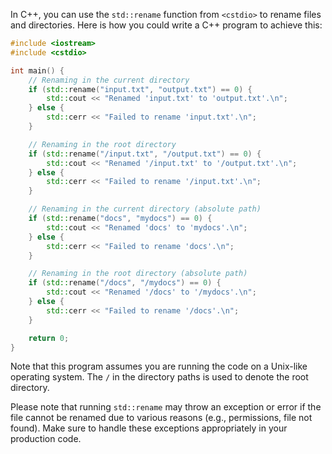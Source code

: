 In C++, you can use the `std::rename` function from `<cstdio>` to rename files and directories. Here is how you could write a C++ program to achieve this:

```cpp
#include <iostream>
#include <cstdio>

int main() {
    // Renaming in the current directory
    if (std::rename("input.txt", "output.txt") == 0) {
        std::cout << "Renamed 'input.txt' to 'output.txt'.\n";
    } else {
        std::cerr << "Failed to rename 'input.txt'.\n";
    }

    // Renaming in the root directory
    if (std::rename("/input.txt", "/output.txt") == 0) {
        std::cout << "Renamed '/input.txt' to '/output.txt'.\n";
    } else {
        std::cerr << "Failed to rename '/input.txt'.\n";
    }

    // Renaming in the current directory (absolute path)
    if (std::rename("docs", "mydocs") == 0) {
        std::cout << "Renamed 'docs' to 'mydocs'.\n";
    } else {
        std::cerr << "Failed to rename 'docs'.\n";
    }

    // Renaming in the root directory (absolute path)
    if (std::rename("/docs", "/mydocs") == 0) {
        std::cout << "Renamed '/docs' to '/mydocs'.\n";
    } else {
        std::cerr << "Failed to rename '/docs'.\n";
    }

    return 0;
}
```

Note that this program assumes you are running the code on a Unix-like operating system. The `/` in the directory paths is used to denote the root directory.

Please note that running `std::rename` may throw an exception or error if the file cannot be renamed due to various reasons (e.g., permissions, file not found). Make sure to handle these exceptions appropriately in your production code.
